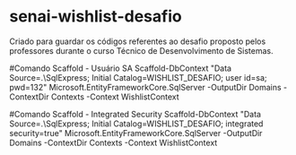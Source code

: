 # senai-wishlist-desafio
Criado para guardar os códigos referentes ao desafio proposto pelos professores durante o curso Técnico de Desenvolvimento de Sistemas.

#Comando Scaffold - Usuário SA
Scaffold-DbContext "Data Source=.\SqlExpress; Initial Catalog=WISHLIST_DESAFIO; user id=sa; pwd=132" Microsoft.EntityFrameworkCore.SqlServer -OutputDir Domains -ContextDir Contexts -Context WishlistContext

#Comando Scaffold - Integrated Security
Scaffold-DbContext "Data Source=.\SqlExpress; Initial Catalog=WISHLIST_DESAFIO; integrated security=true" Microsoft.EntityFrameworkCore.SqlServer -OutputDir Domains -ContextDir Contexts -Context WishlistContext